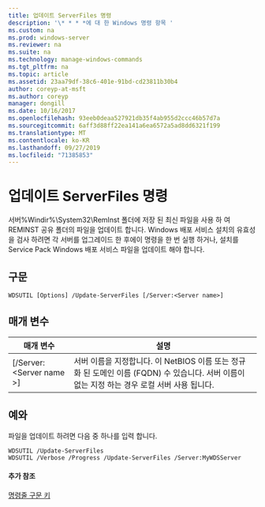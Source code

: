 ```yaml
---
title: 업데이트 ServerFiles 명령
description: '\* * * *에 대 한 Windows 명령 항목 '
ms.custom: na
ms.prod: windows-server
ms.reviewer: na
ms.suite: na
ms.technology: manage-windows-commands
ms.tgt_pltfrm: na
ms.topic: article
ms.assetid: 23aa79df-38c6-401e-91bd-cd23811b30b4
author: coreyp-at-msft
ms.author: coreyp
manager: dongill
ms.date: 10/16/2017
ms.openlocfilehash: 93eeb0deaa527921db35f4ab955d2ccc46b57d7a
ms.sourcegitcommit: 6aff3d88ff22ea141a6ea6572a5ad8dd6321f199
ms.translationtype: MT
ms.contentlocale: ko-KR
ms.lasthandoff: 09/27/2019
ms.locfileid: "71385853"
---
```

# <a name="the-update-serverfiles-command"></a>업데이트 ServerFiles 명령



서버%Windir%\System32\RemInst 폴더에 저장 된 최신 파일을 사용 하 여 REMINST 공유 폴더의 파일을 업데이트 합니다. Windows 배포 서비스 설치의 유효성을 검사 하려면 각 서버를 업그레이드 한 후에이 명령을 한 번 실행 하거나, 설치를 Service Pack Windows 배포 서비스 파일을 업데이트 해야 합니다.

## <a name="syntax"></a>구문

```
WDSUTIL [Options] /Update-ServerFiles [/Server:<Server name>]
```

## <a name="parameters"></a>매개 변수

|매개 변수|설명|
|---------|-----------|
|[/Server: \<Server name >]|서버 이름을 지정합니다. 이 NetBIOS 이름 또는 정규화 된 도메인 이름 (FQDN) 수 있습니다. 서버 이름이 없는 지정 하는 경우 로컬 서버 사용 됩니다.|

## <a name="BKMK_examples"></a>예와

파일을 업데이트 하려면 다음 중 하나를 입력 합니다.
```
WDSUTIL /Update-ServerFiles
WDSUTIL /Verbose /Progress /Update-ServerFiles /Server:MyWDSServer
```

#### <a name="additional-references"></a>추가 참조

[명령줄 구문 키](command-line-syntax-key.md)